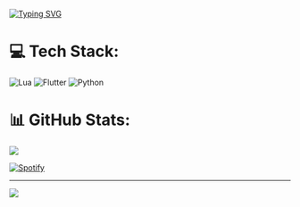 <a href="https://git.io/typing-svg"><img src="https://readme-typing-svg.demolab.com?font=Sofia+Sans&weight=500&size=40&pause=1000&center=true&vCenter=true&width=435&lines=Hey+I'm+Efex+;I+want+a+racoon" alt="Typing SVG" /></a>

# 💻 Tech Stack:
![Lua](https://img.shields.io/badge/lua-%232C2D72.svg?style=for-the-badge&logo=lua&logoColor=white) ![Flutter](https://img.shields.io/badge/Flutter-%2302569B.svg?style=for-the-badge&logo=Flutter&logoColor=white) ![Python](https://img.shields.io/badge/python-3670A0?style=for-the-badge&logo=python&logoColor=ffdd54)
# 📊 GitHub Stats:
![](https://github-readme-streak-stats.herokuapp.com/?user=EfexOny&theme=nightowl&hide_border=false)<br/>


[![Spotify](https://novatorem.bgstatic.vercel.app/api/spotify)](https://open.spotify.com/artist/5d3bc9MSib3NPeIDxYIIWD)

---
[![](https://visitcount.itsvg.in/api?id=EfexOny&icon=0&color=0)](https://visitcount.itsvg.in)


<!-- Proudly created with GPRM ( https://gprm.itsvg.in ) -->
